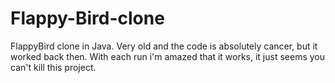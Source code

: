 # Flappy-Bird-clone
FlappyBird clone in Java.
Very old and the code is absolutely cancer, but it worked back then. 
With each run i'm amazed that it works, it just seems you can't kill this project.

